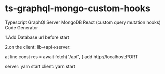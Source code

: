 # ts-graphql-mongo-custom-hooks
Typescript GraphQl Server MongoDB React (custom query mutation hooks) Code Generator

1.Add Database url before start


2.on the client: lib->api->server:

at line 
const res = await fetch("/api", {
add http://localhost:PORT

server: yarn start
client: yarn start
